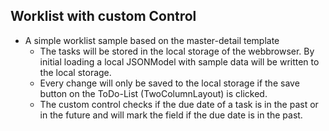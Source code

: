 ## Worklist with custom Control
- A simple worklist sample based on the master-detail template
    - The tasks will be stored in the local storage of the webbrowser. By initial loading a local JSONModel with sample data will be written to the local storage.
    - Every change will only be saved to the local storage if the save button on the ToDo-List (TwoColumnLayout) is clicked.
    - The custom control checks if the due date of a task is in the past or in the future and will mark the field if the due date is in the past. 

